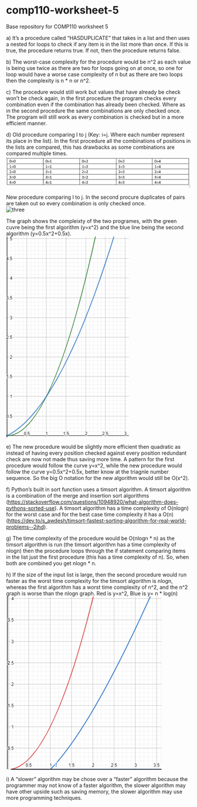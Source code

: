 # comp110-worksheet-5
Base repository for COMP110 worksheet 5

a) It’s a procedure called “HASDUPLICATE” that takes in a list and then uses a nested for loops to check if any item is in the list more than once. If this is true, the procedure returns true. If not, then the procedure returns false.  

b) The worst-case complexity for the procedure would be n^2 as each value is being use twice as there are two for loops going on at once, so one for loop would have a worse case complexity of n but as there are two loops then the complexity is n * n or n^2. 

c) The procedure would still work but values that have already be check won’t be check again, in the first procedure the program checks every combination even if the combination has already been checked. Where as in the second procedure the same combinations are only checked once. The program will still work as every combination is checked but in a more efficient manner. 

d) Old procedure comparing I to j (Key: i=j. Where each number represent its place in the list). In the first procedure all the combinations of positions in the lists are compared, this has drawbacks as some combinations are compared multiple times.  
![four](4.png)

New procedure comparing I to j. In the second procure duplicates of pairs are taken out so every combination is only checked once.  
![three](3a.png)

The graph shows the compleixty of the two programes, with the green cuvre being the first algorithm (y=x^2) and the blue line being the second algorithm (y=0.5x^2+0.5x).
![two](2.png)
 

e) The new procedure would be slightly more efficient then quadratic as instead of having every position checked against every position redundant check are now not made thus saving more time. A pattern for the first procedure would follow the curve y=x^2, while the new procedure would follow the curve y=0.5x^2+0.5x, better know at the triagnle number sequence. So the big O notation for the new algorithm would still be O(x^2).       

f) Python’s built in sort function uses a timsort algorithm. A timsort algorithm is a combination of the merge and insertion sort algorithms (https://stackoverflow.com/questions/10948920/what-algorithm-does-pythons-sorted-use). A timsort algorithm has a time complexity of O(nlogn) for the worst case and for the best case time complexity it has a O(n) (https://dev.to/s_awdesh/timsort-fastest-sorting-algorithm-for-real-world-problems--2jhd).     

g) The time complexity of the procedure would be O(nlogn * n) as the timsort algorithm is run (the timsort algorithm has a time complexity of nlogn) then the procedure loops through the if statement comparing items in the list just the first procedure (this has a time complexity of n). So, when both are combined you get nlogn * n.   

h) If the size of the input list is large, then the second procedure would run faster as the worst time complexity for the timsort algorithm is nlogn, whereas the first algorithm has a worst time complexity of n^2, and the n^2 graph is worse than the nlogn graph. Red is y=x^2, Blue is y= n * log(n)
![one](1.png)

i) A “slower” algorithm may be chose over a “faster” algorithm because the programmer may not know of a faster algorithm, the slower algorithm may have other upside such as saving memory, the slower algorithm may use more programming techniques.

